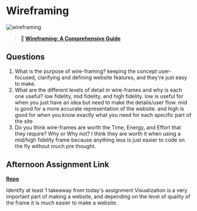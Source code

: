 # Wireframing

![wireframing](https://bcw.blob.core.windows.net/public/img/courses/2293087935019893)

> **📖 [Wireframing: A Comprehensive Guide](https://codeworksacademy.com/fs-student-guide/resources/wk1/06-Wireframing)**

## Questions

1. What is the purpose of wire-framing? 
  keeping the concept user-focused, clarifying and defining website features, and they're just easy to make.
2. What are the different levels of detail in wire-frames and why is each one useful?
  low fidelity, mid fidelity, and high fidelity. low is useful for when you just have an idea but need to make the details/user flow. mid is good for a more accurate representation of the website. and high is good for when you know exactly what you need for each specific part of the site
3. Do you think wire-frames are worth the Time, Energy, and Effort that they require? Why or Why not?
  I think they are worth it when using a mid/high fidelity frame because anything less is just easier to code on the fly without much pre thought.
## Afternoon Assignment Link

**[Repo](https://github.com/maxbennett0/partner-clone)**

Identify at least 1 takeaway from today's assignment
  Visualization is a very important part of making a website, and depending on the level of quality of the frame it is much easier to make a website.